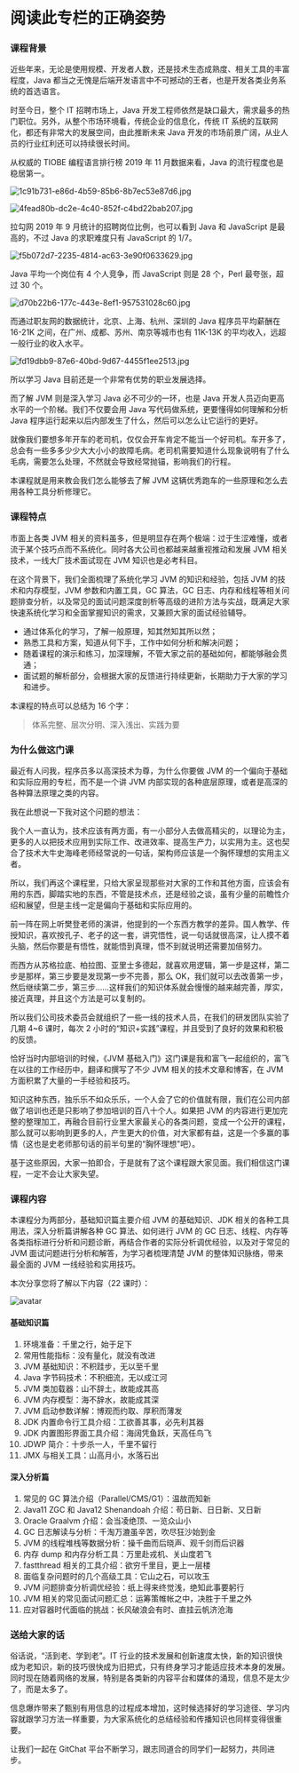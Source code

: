 # 阅读此专栏的正确姿势

### 课程背景

近些年来，无论是使用规模、开发者人数，还是技术生态成熟度、相关工具的丰富程度，Java 都当之无愧是后端开发语言中不可撼动的王者，也是开发各类业务系统的首选语言。

时至今日，整个 IT 招聘市场上，Java 开发工程师依然是缺口最大，需求最多的热门职位。另外，从整个市场环境看，传统企业的信息化，传统 IT 系统的互联网化，都还有非常大的发展空间，由此推断未来 Java 开发的市场前景广阔，从业人员的行业红利还可以持续很长时间。

从权威的 TIOBE 编程语言排行榜 2019 年 11 月数据来看，Java 的流行程度也是稳居第一。

![1c91b731-e86d-4b59-85b6-8b7ec53e87d6.jpg](https://images.gitbook.cn/1en79.jpg)

![4fead80b-dc2e-4c40-852f-c4bd22bab207.jpg](https://images.gitbook.cn/arybg.jpg)

拉勾网 2019 年 9 月统计的招聘岗位比例，也可以看到 Java 和 JavaScript 是最高的，不过 Java 的求职难度只有 JavaScript 的 1/7。

![f5b072d7-2235-4814-ac63-3e90f0633629.jpg](https://images.gitbook.cn/gdniz.jpg)

Java 平均一个岗位有 4 个人竞争，而 JavaScript 则是 28 个，Perl 最夸张，超过 30 个。

![d70b22b6-177c-443e-8ef1-957531028c60.jpg](https://images.gitbook.cn/cloph.jpg)

而通过职友网的数据统计，北京、上海、杭州、深圳的 Java 程序员平均薪酬在 16-21K 之间，在广州、成都、苏州、南京等城市也有 11K-13K 的平均收入，远超一般行业的收入水平。

![fd19dbb9-87e6-40bd-9d67-4455f1ee2513.jpg](https://images.gitbook.cn/xvr6f.jpg)

所以学习 Java 目前还是一个非常有优势的职业发展选择。

而了解 JVM 则是深入学习 Java 必不可少的一环，也是 Java 开发人员迈向更高水平的一个阶梯。我们不仅要会用 Java 写代码做系统，更要懂得如何理解和分析 Java 程序运行起来以后内部发生了什么，然后可以怎么让它运行的更好。

就像我们要想多年开车的老司机，仅仅会开车肯定不能当一个好司机。车开多了，总会有一些多多少少大大小小的故障毛病。老司机需要知道什么现象说明有了什么毛病，需要怎么处理，不然就会导致经常抛锚，影响我们的行程。

本课程就是用来教会我们怎么能够去了解 JVM 这辆优秀跑车的一些原理和怎么去用各种工具分析修理它。

### 课程特点

市面上各类 JVM 相关的资料虽多，但是明显存在两个极端：过于生涩难懂，或者流于某个技巧点而不系统化。同时各大公司也都越来越重视推动和发展 JVM 相关技术，一线大厂技术面试现在 JVM 知识也是必考科目。

在这个背景下，我们全面梳理了系统化学习 JVM 的知识和经验，包括 JVM 的技术和内存模型，JVM 参数和内置工具，GC 算法，GC 日志、内存和线程等相关问题排查分析，以及常见的面试问题深度剖析等高级的进阶方法与实战，既满足大家快速系统化学习和全面掌握知识的需求，又兼顾大家的面试经验辅导。

- 通过体系化的学习，了解一般原理，知其然知其所以然；
- 熟悉工具和方案，知道从何下手，工作中如何分析和解决问题；
- 随着课程的演示和练习，加深理解，不管大家之前的基础如何，都能够融会贯通；
- 面试题的解析部分，会根据大家的反馈进行持续更新，长期助力于大家的学习和进步。

本课程的特点可以总结为 16 个字：

> 体系完整、层次分明、深入浅出、实践为要

### 为什么做这门课

最近有人问我，程序员多以高深技术为尊，为什么你要做 JVM 的一个偏向于基础和实际应用的专栏，而不是一个讲 JVM 内部实现的各种底层原理，或者是高深的各种算法原理之类的内容。

我在此想说一下我对这个问题的想法：

我个人一直认为，技术应该有两方面，有一小部分人去做高精尖的，以理论为主，更多的人以把技术应用到实际工作、改进效率、提高生产力，以实用为主。这也契合了技术大牛史海峰老师经常说的一句话，架构师应该是一个胸怀理想的实用主义者。

所以，我们再这个课程里，只给大家呈现那些对大家的工作和其他方面，应该会有用的东西，脚踏实地的东西，不管是技术点，还是经验之谈，虽有少量的前瞻性介绍和展望，但是主线一定是偏向于基础和实际应用的。

前一阵在网上听樊登老师的演讲，他提到的一个东西方教学的差异。国人教学、传授知识，喜欢按孔子、老子的这一套，讲究悟性，说一句话就很高深，让人摸不着头脑，然后你要是有悟性，就能悟到真理，悟不到就说明还需要加倍努力。

而西方从苏格拉底、柏拉图、亚里士多德起，就喜欢用逻辑，第一步是这样，第二步是那样，第三步要是发现第一步不完善，那么 OK，我们就可以去改善第一步，然后继续第二步，第三步……这样我们的知识体系就会慢慢的越来越完善，厚实，接近真理，并且这个方法是可以复制的。

所以我们公司技术委员会就组织了一些一线的技术人员，在我们的研发团队实验了几期 4~6 课时，每次 2 小时的“知识+实践”课程，并且受到了良好的效果和积极的反馈。

恰好当时内部培训的时候，《JVM 基础入门》这门课是我和富飞一起组织的，富飞在以往的工作经历中，翻译和撰写了不少 JVM 相关的技术文章和博客，在 JVM 方面积累了大量的一手经验和技巧。

知识这种东西，独乐乐不如众乐乐，一个人会了它的价值就有限，我们在公司内部做了培训也还是只影响了参加培训的百八十个人。如果把 JVM 的内容进行更加完整的整理加工，再融合目前行业里大家最关心的各类问题，变成一个公开的课程，那么就可以影响到更多的人，产生更大的价值，对大家都有益，这是一个多赢的事情（这也是史老师那句话的前半句里的“胸怀理想"吧）。

基于这些原因，大家一拍即合，于是就有了这个课程跟大家见面。我们相信这门课程，一定不会让大家失望。

### 课程内容

本课程分为两部分，基础知识篇主要介绍 JVM 的基础知识、JDK 相关的各种工具用法，深入分析篇讲解各种 GC 算法、如何进行 JVM 的 GC 日志、线程、内存等各类指标进行分析和问题诊断，再结合作者的实际分析调优经验，以及对于常见的 JVM 面试问题进行分析和解答，为学习者梳理清楚 JVM 的整体知识脉络，带来最全面的 JVM 一线经验和实用技巧。

本次分享您将了解以下内容（22 课时）：

![avatar](https://images.gitbook.cn/FhXNaOI6ZpPx9sJ0zul1CCAZ0kLA)

#### 基础知识篇

1. 环境准备：千里之行，始于足下
2. 常用性能指标：没有量化，就没有改进
3. JVM 基础知识：不积跬步，无以至千里
4. Java 字节码技术：不积细流，无以成江河
5. JVM 类加载器：山不辞土，故能成其高
6. JVM 内存模型：海不辞水，故能成其深
7. JVM 启动参数详解：博观而约取、厚积而薄发
8. JDK 内置命令行工具介绍：工欲善其事，必先利其器
9. JDK 内置图形界面工具介绍：海阔凭鱼跃，天高任鸟飞
10. JDWP 简介：十步杀一人，千里不留行
11. JMX 与相关工具：山高月小，水落石出

#### 深入分析篇

1. 常见的 GC 算法介绍（Parallel/CMS/G1）：温故而知新
2. Java11 ZGC 和 Java12 Shenandoah 介绍：苟日新、日日新、又日新
3. Oracle Graalvm 介绍：会当凌绝顶、一览众山小
4. GC 日志解读与分析：千淘万漉虽辛苦，吹尽狂沙始到金
5. JVM 的线程堆栈等数据分析：操千曲而后晓声、观千剑而后识器
6. 内存 dump 和内存分析工具：万里赴戎机、关山度若飞
7. fastthread 相关的工具介绍：欲穷千里目，更上一层楼
8. 面临复杂问题时的几个高级工具：它山之石，可以攻玉
9. JVM 问题排查分析调优经验：纸上得来终觉浅，绝知此事要躬行
10. JVM 相关的常见面试问题汇总：运筹策帷帐之中，决胜于千里之外
11. 应对容器时代面临的挑战：长风破浪会有时、直挂云帆济沧海

### 送给大家的话

俗话说，“活到老、学到老”。IT 行业的技术发展和创新速度太快，新的知识很快成为老知识，新的技巧很快成为旧把式，只有终身学习才能适应技术本身的发展。同时现在随着网络的发展，特别是各类新的内容平台和媒体的涌现，信息不是太少了，而是太多了。

信息爆炸带来了甄别有用信息的过程成本增加，这时候选择好的学习途径、学习内容就跟学习方法一样重要，为大家系统化的总结经验和传播知识也同样变得很重要。

让我们一起在 GitChat 平台不断学习，跟志同道合的同学们一起努力，共同进步。